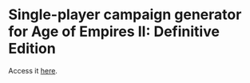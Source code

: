 # Single-player campaign generator for Age of Empires II: Definitive Edition

Access it [here](https://tukkek.github.io/aoe2de-campaign/).
